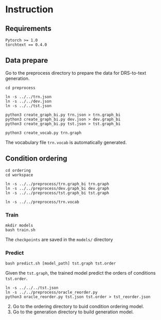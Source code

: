 

# Instruction

## Requirements
```
Pytorch >= 1.0
torchtext == 0.4.0
```
## Data prepare

Go to the preprocess directory to prepare the data for DRS-to-text generation. 

```
cd preprocess

ln -s ../../trn.json
ln -s ../../dev.json
ln -s ../../tst.json

python3 create_graph_bi.py trn.json > trn.graph_bi
python3 create_graph_bi.py dev.json > dev.graph_bi
python3 create_graph_bi.py tst.json > tst.graph_bi

python3 create_vocab.py trn.graph
```
The vocabulary file `trn.vocab` is automatically generated.

## Condition ordering

```
cd ordering
cd workspace

ln -s ../../preprocess/trn.graph_bi trn.graph
ln -s ../../preprocess/dev.graph_bi dev.graph
ln -s ../../preprocess/tst.graph_bi tst.graph

ln -s ../../preprocess/trn.vocab
```

### Train

```
mkdir models
bash train.sh
```
The `checkpoints` are saved in the `models/` directory

### Predict

```
bash predict.sh [model_path] tst.graph tst.order
```
Given the `tst.graph`, the trained model predict the orders of conditions `tst.order`.

```
ln -s ../../../tst.json
ln -s ../../preprocess/oracle_reorder.py
python3 oracle_reorder.py tst.json tst.order > tst_reorder.json
```

2) Go to the ordering directory to buid condition ordering model.
3) Go to the generation directory to build generation model.
